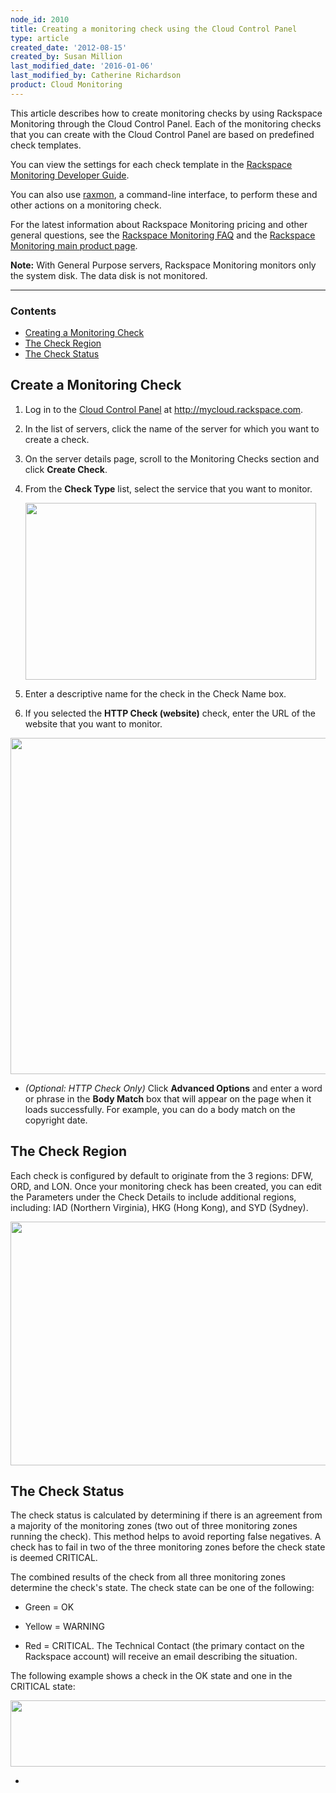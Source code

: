 ```yaml
---
node_id: 2010
title: Creating a monitoring check using the Cloud Control Panel
type: article
created_date: '2012-08-15'
created_by: Susan Million
last_modified_date: '2016-01-06'
last_modified_by: Catherine Richardson
product: Cloud Monitoring
---
```


This article describes how to create monitoring checks by using
Rackspace Monitoring through the Cloud Control Panel. Each of the
monitoring checks that you can create with the Cloud Control Panel are
based on predefined check templates.

You can view the settings for each check template in the [Rackspace
Monitoring Developer
Guide](https://developer.rackspace.com/docs/cloud-monitoring/v1/developer-guide/#alarm-example-operations).

You can also use
[raxmon](/how-to/getting-started-with-rackspace-monitoring-cli),
a command-line interface, to perform these and other actions on a
monitoring check.

For the latest information about Rackspace Monitoring pricing and other
general questions, see the [Rackspace Monitoring
FAQ](/how-to/rackspace-monitoring-faq)
and the [Rackspace Monitoring main product
page](http://www.rackspace.com/cloud/monitoring/).

**Note:** With General Purpose servers, Rackspace Monitoring monitors
only the system disk. The data disk is not monitored.

------------------------------------------------------------------------

### Contents

-   [Creating a Monitoring Check](#Create)
-   [The Check Region](#ChkRegion)
-   [The Check Status](#ChkStatus)

Create a Monitoring Check
-----------------------------

1.  Log in to the [Cloud Control
    Panel](https://mycloud.rackspace.com/) at
    <http://mycloud.rackspace.com>.
2.  In the list of servers, click the name of the server for which you
    want to create a check.
3.  On the server details page, scroll to the Monitoring Checks section
    and click **Create Check**.
4.  From the **Check Type** list, select the service that you want
    to monitor.

    <img src="https://8026b2e3760e2433679c-fffceaebb8c6ee053c935e8915a3fbe7.ssl.cf2.rackcdn.com/field/image/CreateCheck.png" width="465" height="283" />


5.  Enter a descriptive name for the check in the Check Name box.
6.  If you selected the **HTTP Check (website)** check, enter the URL of
    the website that you want to monitor.



 <img src="https://8026b2e3760e2433679c-fffceaebb8c6ee053c935e8915a3fbe7.ssl.cf2.rackcdn.com/field/image/CheckDetails3.png" width="542" height="538" />

-   *(Optional: HTTP Check Only)* Click **Advanced Options** and enter a
    word or phrase in the **Body Match** box that will appear on the
    page when it loads successfully. For example, you can do a body
    match on the copyright date.



The Check Region
--------------------

Each check is configured by default to originate from the 3 regions:
DFW, ORD, and LON. Once your monitoring check has been created, you can
edit the Parameters under the Check Details to include additional
regions, including: IAD (Northern Virginia), HKG (Hong Kong), and SYD
(Sydney).

<img src="https://8026b2e3760e2433679c-fffceaebb8c6ee053c935e8915a3fbe7.ssl.cf2.rackcdn.com/field/image/EditMonitoringParam.png" width="715" height="390" />



The Check Status
--------------------

The check status is calculated by determining if there is an agreement
from a majority of the monitoring zones (two out of three monitoring
zones running the check). This method helps to avoid reporting false
negatives. A check has to fail in two of the three monitoring zones
before the check state is deemed CRITICAL.

The combined results of the check from all three monitoring zones
determine the check's state. The check state can be one of the
following:

-   Green = OK

-   Yellow = WARNING

-   Red = CRITICAL. The Technical Contact (the primary contact on the
    Rackspace account) will receive an email describing the situation.

The following example shows a check in the OK state and one in the
CRITICAL state:

<img src="https://8026b2e3760e2433679c-fffceaebb8c6ee053c935e8915a3fbe7.ssl.cf2.rackcdn.com/field/image/Check%20Status_0.png" width="534" height="106" />


-



